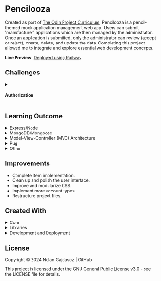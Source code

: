 # Pencilooza

Created as part of [The Odin Project Curriculum](https://www.theodinproject.com/lessons/nodejs-inventory-application), Pencilooza is a pencil-themed mock application management web app. Users can submit 'manufacturer' applications which are then managed by the administrator. Once an application is submitted, only the administrator can review (accept or reject), create, delete, and update the data. Completing this project allowed me to integrate and explore essential web development concepts.

**Live Preview:** [Deployed using Railway]()

## Challenges

<details>
<summary>
<h4>Authorization</h4>
</summary>

- **Problem:** Restrict operation execution by requiring an admin password.
- **Solution:**
  <ol style='list-style-type:number;'>
  <li> Define a route to accept the authorization POST request.</li>
  <li> Create middleware
  <ul>
  <li>Sanitize the user input.</li>
  <li>Accept an `adminPassword` and `adminCommand`.</li>
  <li> Define a collection of key-value pairs where the key represents the restricted `adminCommand`, and the value is a function that executes if the authorization passes (handles the request).</li>
  <li> Compare the user input to the admin password (stored in an environment variable).</li>
  <li> If the input is valid then retrieve and execute the function in the previously defined collection of key value pairs using the adminCommand as the key.</li>  
   </ul>
  </li>
  <li>Assign the middleware to handle POST requests sent to the route defined in step 1.</li>
  <li>Create a form with an input to accept the password and a hidden field containing the restricted adminCommand which handles the request.</li>
  <li>Use AJAX to:
  <ul>
  <li>send a POST request to the route defined in step one containing the provided password and requested admin command.</li>
  <li>Handle the fetch response from the server by updating the user interface or redirecting to a new page.</li>
  </ul>
  </li>
  </ol>
  </details>

## Learning Outcome

<details><summary>Express/Node</summary>

- **Routing:** Gained a deeper understanding of routing and how data flows between server and client.
- **Centralized Route Authorization:** Implemented centralized route authorization by requiring an administrator password to execute certain operations.
- **Form Sanitization and Validation:** Used the `express-validator` library to sanitize and validate user input.
- **AJAX:** Implemented AJAX principles to exchange data between the server and client.

  <details><summary>Libraries</summary>

  - **compression:** Reduces the size of served content, which improves load time and resource usage.
  - **helmet:** Provides security by setting various HTTP headers.
  - **debug:** Allows console logging based on node environment and namespaces.
  - **express-rate-limit:** Configurable client request restrictions.
  - **morgan:** HTTP request logger middleware.
  - **dotenv:** Loads environment variables from .env file into process.env.
  </details>

</details>

<details><summary>MongoDB/Mongoose</summary>
 
- **Configuration:** Configured and deployed a Mongo MongoDB database using the Mongoose library.
- **Asynchronous Queries and Error Handling:** Gained practical knowledge in handling asynchronous database queries, managing errors and exceptions, and general Mongoose usage.
- **Population Script:** Created a script to populate the database with structured default data.
- **Aggregation Framework:** Utilized MongoDB's aggregation framework to query specific data of documents.
</details>

<details><summary>Model-View-Controller (MVC) Architecture</summary>

- **Model:** Manages data schema properties.
- **View:** Provides templates rendered using model data.
- **Controller:** Interfaces between model and view, handling input/requests to retrieve data from the model and render views.
</details>

<details><summary>Pug</summary>

- Worked with the [Pug template engine](https://pugjs.org/api/getting-started.html) to render dynamic webpages.
- Created reuseable Mixins to streamline and normalize HTML element creation.
- Learned how to decouple and refactor inline-javascript from templates to improve security, code modularity, and project organization.
- Learned about Interpolation and how it can be used to access server-side data directly in client-side inline-JavaScript.
</details>

<details><summary>Other</summary>

- Deployed the application using [Railway](https://railway.app/), which provides a robust and intuitive platform for fullstack app deployment.
- [Created a UML Class diagram](/public/documents/models.pu) using [plantUML](https://plantuml.com/) to plan the general structure of the document Models.
</details>

## Improvements

- Complete Item implementation.
- Clean up and polish the user interface.
- Improve and modularize CSS.
- Implement more account types.
- Restructure project files.

## Created With

<details><summary>Core</summary>

- [**JavaScript**](https://ecma-international.org/publications-and-standards/standards/): Primary language.
- [**HTML5**](https://html.spec.whatwg.org/multipage/): DOM structuring.
- [**CSS3**](https://www.w3.org/Style/CSS/): Design and styling.
- [**Node.js**](https://nodejs.org/): JavaScript runtime environment.
- [**Express**](https://expressjs.com/): Node.js web framework.
- [**MongoDB**](https://mongodb.com/): Non-relational database management system.
- [**pug**](https://pugjs.org/): JavaScript template engine.
- [**mongoose**](https://mongoosejs.com/): MongoDB Object Data Manager (ODM).
</details>

<details><summary>Libraries</summary>

- [**debug**](https://github.com/debug-js/debug/): Provides console debugging based on application environment and namespaces.
- [**dotenv**](https://github.com/motdotla/dotenv/): Loads environment variables from .env\* file(s) into process.env.
- [**express-application-generator**](https://github.com/expressjs/generator#readme): Generates file structure and boilerplate for an Express application.
- [**cookie-parser**](https://github.com/expressjs/cookie-parser): Parses cookie headers and populates the req.cookise with an object keyed by the cookie names.
- [**morgan**](https://github.com/expressjs/morgan): HTTP request logger.
- [**http-errors**](https://github.com/jshttp/http-errors): Used to create HTTP errors for node web applications.
- [**helmet**](https://helmetjs.github.io/): Helps secure Express applications by setting HTTP response headers.
- [**compression**](https://github.com/expressjs/compression): Compresses request response bodies
- [**express-async-handler**](https://github.com/Abazhenov/express-async-handler): Handles exceptions for asynchronous express route handlers.
- [**express-rate-limit**](https://github.com/express-rate-limit/express-rate-limit): Limits repeated requests to public APIs and/or endpoints.
- [**express-validator**](https://express-validator.github.io/docs/): Wraps [validator.js](https://github.com/validatorjs/validator.js) to provide validation and sanitization of express requests.
</details>

<details><summary>Development and Deployment</summary>

- [**PlantUML**](https://plantuml.com/): Diagram tool.
- [**Railway**](https://railway.app/): Infrastructure platform for managing, monitoring, and deploying full-stack web applications.
- [**MongoDB Atlas**](https://www.mongodb.com/): Cloud database service that automates deployment, scaling, and management of MongoDB clusters.
- [**ESLint**](https://eslint.org/): Static JavaScript code analyzer.
- [**ESLint Config Standard**](https://github.com/standard/eslint-config-standard): Enforces JavaScript Standard Style code syntax rules through ESLint.
- [**ESLint Config Prettier**](https://github.com/prettier/eslint-config-prettier): Turns off conflicting and/or unnecessary ESLint rules for Prettier.
- [**Prettier**](https://prettier.io/): Code formatter to enforce consistency.
- [**GitHub**](https://github.com/): Remote repository hosting.
- [**Git**](https://git-scm.com/): Version control and source code management.
</details>

## License

Copyright © 2024 Nolan Gajdascz | GitHub

This project is licensed under the GNU General Public License v3.0 - see the LICENSE file for details.
